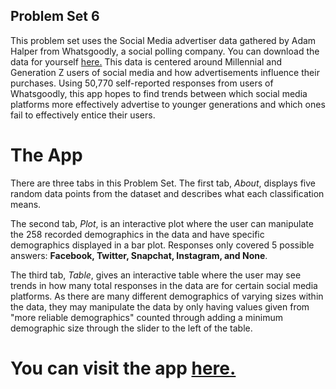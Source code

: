 ## Problem Set 6

This problem set uses the Social Media advertiser data gathered by Adam Halper from Whatsgoodly, a social polling company. You can download the data for yourself [here.](https://www.kaggle.com/datasets/thedevastator/uncovering-millennials-shopping-habits-and-socia) This data is centered around Millennial and Generation Z users of social media and how advertisements influence their purchases. Using 50,770 self-reported responses from users of Whatsgoodly, this app hopes to find trends between which social media platforms more effectively advertise to younger generations and which ones fail to effectively entice their users.

# The App

There are three tabs in this Problem Set. The first tab, _About_, displays five random data points from the dataset and describes what each classification means.

The second tab, _Plot_, is an interactive plot where the user can manipulate the 258 recorded demographics in the data and have specific demographics displayed in a bar plot. Responses only covered 5 possible answers: **Facebook, Twitter, Snapchat, Instagram, and None**.

The third tab, _Table_, gives an interactive table where the user may see trends in how many total responses in the data are for certain social media platforms. As there are many different demographics of varying sizes within the data, they may manipulate the data by only having values given from "more reliable demographics" counted through adding a minimum demographic size through the slider to the left of the table.

# **You can visit the app [here.](https://dlj949.shinyapps.io/Problem_Set_6_Shiny/?_ga=2.218667417.1659342050.1678098101-1103187277.1677538872)**
